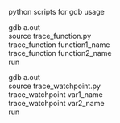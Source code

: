 python scripts for gdb
usage

gdb a.out  
  source trace_function.py  
  trace_function function1_name  
  trace_function function2_name  
  run

gdb a.out  
  source trace_watchpoint.py  
  trace_watchpoint var1_name  
  trace_watchpoint var2_name  
  run  
